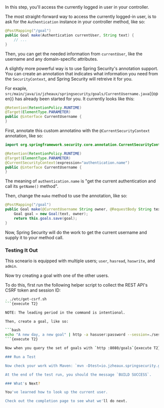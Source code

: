 In this step, you'll access the currently logged in user in your controller.

The most straight-forward way to access the currently logged-in user, is to ask for the `Authentication` instance in your controller method, like so:

```java
@PostMapping("/goal")
public Goal make(Authentication currentUser, String text) {
    // ...
}
```

Then, you can get the needed information from `currentUser`, like the username and any domain-specific attributes.

A slightly more powerful way is to use Spring Security's annotation support.
You can create an annotation that indicates what information you need from the `SecurityContext`, and Spring Security will retreive it for you.

For exaple, `src/main/java/io/jzheaux/springsecurity/goals/CurrentUsername.java`{{open}} has already been started for you.
It currently looks like this:

```java
@Retention(RetentionPolicy.RUNTIME)
@Target(ElementType.PARAMETER)
public @interface CurrentUsername {
}
```

First, annotate this custom annotatino with the `@CurrentSecurityContext` annotation, like so:

```java
import org.springframework.security.core.annotation.CurrentSecurityContext;

@Retention(RetentionPolicy.RUNTIME)
@Target(ElementType.PARAMETER)
@CurrentSecurityContext(expression="authentication.name")
public @interface CurrentUsername {
}
```

The meaning of `authentication.name` is "get the current authentication and call its `getName()` method".

Then, change the `make` method to use the annotation, like so:

```java
@PostMapping("/goal")
public Goal make(@CurrentUsername String owner, @RequestBody String text) {
    Goal goal = new Goal(text, owner);
    return this.goals.save(goal);
}
```

Now, Spring Security will do the work to get the current username and supply it to your method call.

### Testing It Out

This scneario is equipped with multiple users; `user`, `hasread`, `haswrite`, and `admin`.

Now try creating a goal with one of the other users.

To do this, first run the following helper script to collect the REST API's CSRF token and session ID:

```bash
. ./etc/get-csrf.sh
```{execute T2}

NOTE: The leading period in the command is intentional.

Then, create a goal, like so:

```bash
echo "A new day, a new goal" | http -a hasuser:password --session=./session.json :8080/goal X-CSRF-TOKEN:$CSRF
```{execute T2}

Now when you query the set of goals with `http :8080/goals`{execute T2}, you'll see the new goal belongs to `hasuser` instead of `user`.

### Run a Test

Now check your work with Maven: `mvn -Dtest=io.jzheaux.springsecurity.goals.Module1_Tests#task_4 test`{{execute T2}}.

At the end of the test run, you should the message `BUILD SUCCESS`.

### What's Next?

You've learned how to look up the current user.

Check out the completion page to see what we'll do next.